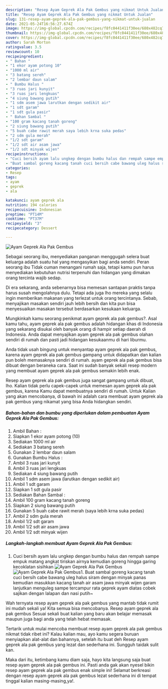 ```yaml
---
description: "Resep Ayam Geprek Ala Pak Gembus yang nikmat Untuk Jualan"
title: "Resep Ayam Geprek Ala Pak Gembus yang nikmat Untuk Jualan"
slug: 131-resep-ayam-geprek-ala-pak-gembus-yang-nikmat-untuk-jualan
date: 2021-05-24T16:56:27.674Z
image: https://img-global.cpcdn.com/recipes/f8fc0441411f30ee/680x482cq70/ayam-geprek-ala-pak-gembus-foto-resep-utama.jpg
thumbnail: https://img-global.cpcdn.com/recipes/f8fc0441411f30ee/680x482cq70/ayam-geprek-ala-pak-gembus-foto-resep-utama.jpg
cover: https://img-global.cpcdn.com/recipes/f8fc0441411f30ee/680x482cq70/ayam-geprek-ala-pak-gembus-foto-resep-utama.jpg
author: Sarah Morton
ratingvalue: 3.5
reviewcount: 10
recipeingredient:
- " Bahan "
- "1 ekor ayam potong 10"
- "1000 ml air"
- "3 batang sereh"
- "2 lembar daun salam"
- " Bumbu Halus "
- "3 ruas jari kunyit"
- "3 ruas jari lengkuas"
- "4 siung bawang putih"
- "1 sdm asem jawa larutkan dengan sedikit air"
- "1 sdt garam"
- "1 sdt gula pasir"
- " Bahan Sambal "
- "100 gram kacang tanah goreng"
- "2 siung bawang putih"
- "5 buah cabe rawit merah saya lebih krna suka pedas"
- "2 sdm gula merah"
- "1/2 sdt garam"
- "1/2 sdt air asam jawa"
- "1/2 sdt minyak wijen"
recipeinstructions:
- "Cuci bersih ayam lalu ungkep dengan bumbu halus dan rempah sampe empuk matang angkat tiriskan airnya kemudian goreng hingga garing kecoklatan sisihkan"
- "Buat sambal goreng kacang tanah cuci bersih cabe bawang uleg halus siram dengan minyak panas kemudian masukkan kacang tanah air asam jawa minyak wijen garam lanjutkan menguleg sampe tercampur rata geprek ayam diatas cobek sajikan dengan lalapan dan nasi putih~"
categories:
- Resep
tags:
- ayam
- geprek
- ala

katakunci: ayam geprek ala 
nutrition: 194 calories
recipecuisine: Indonesian
preptime: "PT14M"
cooktime: "PT37M"
recipeyield: "3"
recipecategory: Dessert

---
```



![Ayam Geprek Ala Pak Gembus](https://img-global.cpcdn.com/recipes/f8fc0441411f30ee/680x482cq70/ayam-geprek-ala-pak-gembus-foto-resep-utama.jpg)

Sebagai seorang ibu, menyediakan panganan menggugah selera buat keluarga adalah suatu hal yang mengasyikan bagi anda sendiri. Peran seorang ibu Tidak cuman menangani rumah saja, tetapi kamu pun harus menyediakan kebutuhan nutrisi terpenuhi dan hidangan yang dimakan orang tercinta wajib sedap.

Di era  sekarang, anda sebenarnya bisa memesan santapan praktis tanpa harus susah mengolahnya dulu. Tetapi ada juga lho mereka yang selalu ingin memberikan makanan yang terlezat untuk orang tercintanya. Sebab, menyajikan masakan sendiri jauh lebih bersih dan kita pun bisa menyesuaikan masakan tersebut berdasarkan kesukaan keluarga. 



Mungkinkah kamu seorang penikmat ayam geprek ala pak gembus?. Asal kamu tahu, ayam geprek ala pak gembus adalah hidangan khas di Indonesia yang sekarang disukai oleh banyak orang di hampir setiap daerah di Indonesia. Anda dapat menyajikan ayam geprek ala pak gembus olahan sendiri di rumah dan pasti jadi hidangan kesukaanmu di hari liburmu.

Anda tidak usah bingung untuk menyantap ayam geprek ala pak gembus, karena ayam geprek ala pak gembus gampang untuk didapatkan dan kalian pun boleh memasaknya sendiri di rumah. ayam geprek ala pak gembus bisa dibuat dengan beraneka cara. Saat ini sudah banyak sekali resep modern yang membuat ayam geprek ala pak gembus semakin lebih enak.

Resep ayam geprek ala pak gembus juga sangat gampang untuk dibuat, lho. Kalian tidak perlu capek-capek untuk memesan ayam geprek ala pak gembus, karena Kamu dapat membuatnya sendiri di rumah. Untuk Kalian yang akan mencobanya, di bawah ini adalah cara membuat ayam geprek ala pak gembus yang nikamat yang bisa Anda hidangkan sendiri.

<!--inarticleads1-->

##### Bahan-bahan dan bumbu yang diperlukan dalam pembuatan Ayam Geprek Ala Pak Gembus:

1. Ambil  Bahan :
1. Siapkan 1 ekor ayam potong (10)
1. Sediakan 1000 ml air
1. Sediakan 3 batang sereh
1. Gunakan 2 lembar daun salam
1. Gunakan  Bumbu Halus :
1. Ambil 3 ruas jari kunyit
1. Ambil 3 ruas jari lengkuas
1. Sediakan 4 siung bawang putih
1. Ambil 1 sdm asem jawa (larutkan dengan sedikit air)
1. Ambil 1 sdt garam
1. Siapkan 1 sdt gula pasir
1. Sediakan  Bahan Sambal :
1. Ambil 100 gram kacang tanah goreng
1. Siapkan 2 siung bawang putih
1. Gunakan 5 buah cabe rawit merah (saya lebih krna suka pedas)
1. Ambil 2 sdm gula merah
1. Ambil 1/2 sdt garam
1. Ambil 1/2 sdt air asam jawa
1. Ambil 1/2 sdt minyak wijen




<!--inarticleads2-->

##### Langkah-langkah membuat Ayam Geprek Ala Pak Gembus:

1. Cuci bersih ayam lalu ungkep dengan bumbu halus dan rempah sampe empuk matang angkat tiriskan airnya kemudian goreng hingga garing kecoklatan sisihkan
<img src="https://img-global.cpcdn.com/steps/e14636e79bbdc643/160x128cq70/ayam-geprek-ala-pak-gembus-langkah-memasak-1-foto.jpg" alt="Ayam Geprek Ala Pak Gembus"><img src="https://img-global.cpcdn.com/steps/831caf4c7968257d/160x128cq70/ayam-geprek-ala-pak-gembus-langkah-memasak-1-foto.jpg" alt="Ayam Geprek Ala Pak Gembus">1. Buat sambal goreng kacang tanah cuci bersih cabe bawang uleg halus siram dengan minyak panas kemudian masukkan kacang tanah air asam jawa minyak wijen garam lanjutkan menguleg sampe tercampur rata geprek ayam diatas cobek sajikan dengan lalapan dan nasi putih~




Wah ternyata resep ayam geprek ala pak gembus yang mantab tidak rumit ini mudah sekali ya! Kita semua bisa mencobanya. Resep ayam geprek ala pak gembus Sesuai sekali buat kalian yang baru akan belajar memasak maupun juga bagi anda yang telah hebat memasak.

Tertarik untuk mulai mencoba membuat resep ayam geprek ala pak gembus nikmat tidak ribet ini? Kalau kalian mau, ayo kamu segera buruan menyiapkan alat-alat dan bahannya, setelah itu buat deh Resep ayam geprek ala pak gembus yang lezat dan sederhana ini. Sungguh taidak sulit kan. 

Maka dari itu, ketimbang kamu diam saja, hayo kita langsung saja buat resep ayam geprek ala pak gembus ini. Pasti anda gak akan nyesel bikin resep ayam geprek ala pak gembus enak simple ini! Selamat berkreasi dengan resep ayam geprek ala pak gembus lezat sederhana ini di tempat tinggal kalian masing-masing,ya!.

